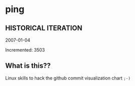 # ping

## HISTORICAL ITERATION
2007-01-04

Incremented: 3503

## What is this?? 
Linux skills to hack the github commit visualization chart `;-)`
